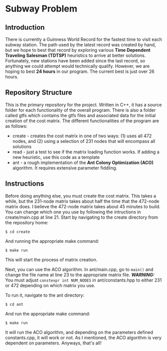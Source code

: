 # Subway Problem

## Introduction

There is currently a Guinness World Record for the fastest time to visit each subway station. The path used by the latest record was created by hand, but we hope to best that record by exploring various **Time Dependent Traveling Salesman (TDTSP)** heuristics to arrive at better solutions. Fortunately, new stations have been added since the last record, so anything we could attempt would technically qualify. However, we are hoping to best **24 hours** in our program. The current best is just over 26 hours.

## Repository Structure

This is the primary repository for the project. Written in C++, it has a source folder for each functionality of the overall program. There is also a folder called gtfs which contains the gtfs files and associated data for the initial creation of the cost matrix. The different functionalities of the program are as follows:

 * create - creates the cost matrix in one of two ways: (1) uses all 472 nodes, and (2) using a selection of 231 nodes that will encompass all solutions
 * read - just a test to see if the matrix loading function works. If adding a new heuristic, use this code as a template
 * ant - a rough implementation of the **Ant Colony Optimization (ACO)** algorithm. It requires extensive parameter fiddling.

## Instructions

Before doing anything else, you must create the cost matrix. This takes a while, but the 231-node matrix takes about half the time that the 472-node matrix does. I believe the 472-node matrix takes about 45 minutes to build. You can change which one you use by following the intructions in create/main.cpp at line 21. Start by navigating to the create directory from the repository home:

`$ cd create`

And running the appropriate make command:

`$ make run`

This will start the process of matrix creation.

Next, you can use the ACO algorithm. In ant/main.cpp, go to `main()` and change the file name at line 23 to the appropriate matrix file. _**WARNING:**_ You must adjust `constexpr int NUM_NODES` in ant/constants.hpp to either 231 or 472 depending on which matrix you use.

To run it, navigate to the ant directory:

`$ cd ant`

And run the appropriate make command:

`$ make run`

It will run the ACO algorithm, and depending on the parameters defined constants.cpp, it will work or not. As I mentioned, the ACO algorithm is very dependent on parameters. Anyways, that's all!